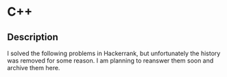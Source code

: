 # C++

## Description

I solved the following problems in Hackerrank, but unfortunately the history was removed for some reason.
I am planning to reanswer them soon and archive them here.